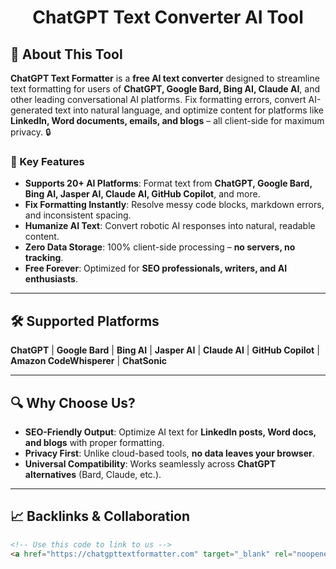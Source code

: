 <div id="header" align="center">
  <h1>ChatGPT Text Converter AI Tool</h1>
</div>


## 🚀 About This Tool  
**ChatGPT Text Formatter** is a **free AI text converter** designed to streamline text formatting for users of **ChatGPT, Google Bard, Bing AI, Claude AI**, and other leading conversational AI platforms. Fix formatting errors, convert AI-generated text into natural language, and optimize content for platforms like **LinkedIn, Word documents, emails, and blogs** – all client-side for maximum privacy. 🔒

### 🌟 Key Features  
- **Supports 20+ AI Platforms**: Format text from **ChatGPT, Google Bard, Bing AI, Jasper AI, Claude AI, GitHub Copilot**, and more.  
- **Fix Formatting Instantly**: Resolve messy code blocks, markdown errors, and inconsistent spacing.  
- **Humanize AI Text**: Convert robotic AI responses into natural, readable content.  
- **Zero Data Storage**: 100% client-side processing – **no servers, no tracking**.  
- **Free Forever**: Optimized for **SEO professionals, writers, and AI enthusiasts**.  

---

## 🛠️ Supported Platforms  
**ChatGPT** | **Google Bard** | **Bing AI** | **Jasper AI** | **Claude AI** | **GitHub Copilot** | **Amazon CodeWhisperer** | **ChatSonic**  

---

## 🔍 Why Choose Us?  
- **SEO-Friendly Output**: Optimize AI text for **LinkedIn posts, Word docs, and blogs** with proper formatting.  
- **Privacy First**: Unlike cloud-based tools, **no data leaves your browser**.  
- **Universal Compatibility**: Works seamlessly across **ChatGPT alternatives** (Bard, Claude, etc.).  

---

## 📈 Backlinks & Collaboration  
```html
<!-- Use this code to link to us -->
<a href="https://chatgpttextformatter.com" target="_blank" rel="noopener">ChatGPT Text Formatter</a> - Free client-side tool to convert and format AI-generated text for LinkedIn, Word, and SEO.

